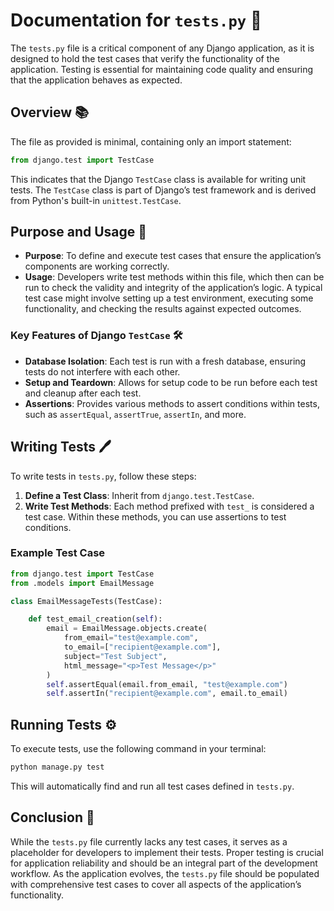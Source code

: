 # Documentation for `tests.py` 📄

The `tests.py` file is a critical component of any Django application, as it is designed to hold the test cases that verify the functionality of the application. Testing is essential for maintaining code quality and ensuring that the application behaves as expected.

## Overview 📚

The file as provided is minimal, containing only an import statement:

```python
from django.test import TestCase
```

This indicates that the Django `TestCase` class is available for writing unit tests. The `TestCase` class is part of Django’s test framework and is derived from Python's built-in `unittest.TestCase`.

## Purpose and Usage 🎯

- **Purpose**: To define and execute test cases that ensure the application’s components are working correctly.
- **Usage**: Developers write test methods within this file, which then can be run to check the validity and integrity of the application’s logic. A typical test case might involve setting up a test environment, executing some functionality, and checking the results against expected outcomes.

### Key Features of Django `TestCase` 🛠️

- **Database Isolation**: Each test is run with a fresh database, ensuring tests do not interfere with each other.
- **Setup and Teardown**: Allows for setup code to be run before each test and cleanup after each test.
- **Assertions**: Provides various methods to assert conditions within tests, such as `assertEqual`, `assertTrue`, `assertIn`, and more.

## Writing Tests 🖊️

To write tests in `tests.py`, follow these steps:

1. **Define a Test Class**: Inherit from `django.test.TestCase`.
2. **Write Test Methods**: Each method prefixed with `test_` is considered a test case. Within these methods, you can use assertions to test conditions.

### Example Test Case

```python
from django.test import TestCase
from .models import EmailMessage

class EmailMessageTests(TestCase):

    def test_email_creation(self):
        email = EmailMessage.objects.create(
            from_email="test@example.com",
            to_email=["recipient@example.com"],
            subject="Test Subject",
            html_message="<p>Test Message</p>"
        )
        self.assertEqual(email.from_email, "test@example.com")
        self.assertIn("recipient@example.com", email.to_email)
```

## Running Tests ⚙️

To execute tests, use the following command in your terminal:

```bash
python manage.py test
```

This will automatically find and run all test cases defined in `tests.py`.

## Conclusion 🏁

While the `tests.py` file currently lacks any test cases, it serves as a placeholder for developers to implement their tests. Proper testing is crucial for application reliability and should be an integral part of the development workflow. As the application evolves, the `tests.py` file should be populated with comprehensive test cases to cover all aspects of the application’s functionality.